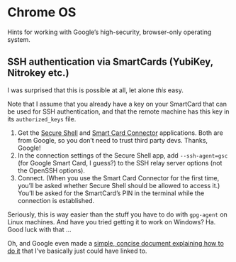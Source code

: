 # Chrome OS

Hints for working with Google’s high-security, browser-only operating system.

## SSH authentication via SmartCards (YubiKey, Nitrokey etc.)

I was surprised that this is possible at all, let alone _this_ easy.

Note that I assume that you already have a key on your SmartCard that can be used for SSH authentication, and that the remote machine has this key in its `authorized_keys` file.

1. Get the [Secure Shell](https://chrome.google.com/webstore/detail/secure-shell/pnhechapfaindjhompbnflcldabbghjo) and [Smart Card Connector](https://chrome.google.com/webstore/detail/smart-card-connector/khpfeaanjngmcnplbdlpegiifgpfgdco) applications. 
   Both are from Google, so you don’t need to trust third party devs. 
   Thanks, Google!
2. In the connection settings of the Secure Shell app, add `--ssh-agent=gsc` (for Google Smart Card, I guess?) to the SSH relay server options (not the OpenSSH options).
3. Connect. 
   (When you use the Smart Card Connector for the first time, you’ll be asked whether Secure Shell should be allowed to access it.) 
   You’ll be asked for the SmartCard’s PIN in the terminal while the connection is established.

Seriously, this is way easier than the stuff you have to do with `gpg-agent` on Linux machines. 
And have you tried getting it to work on Windows? 
Ha. Good luck with that …

Oh, and Google even made a [simple, concise document explaining how to do it](https://chromium.googlesource.com/apps/libapps/+/master/nassh/doc/hardware-keys.md) that I’ve basically just could have linked to.
